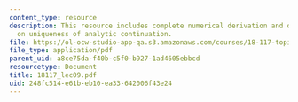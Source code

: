 ```yaml
---
content_type: resource
description: This resource includes complete numerical derivation and description
  on uniqueness of analytic continuation.
file: https://ol-ocw-studio-app-qa.s3.amazonaws.com/courses/18-117-topics-in-several-complex-variables-spring-2005/248fc514e61beb10ea33642006f43e24_18117_lec09.pdf
file_type: application/pdf
parent_uid: a8ce75da-f40b-c5f0-b927-1ad4605ebbcd
resourcetype: Document
title: 18117_lec09.pdf
uid: 248fc514-e61b-eb10-ea33-642006f43e24
---
```

